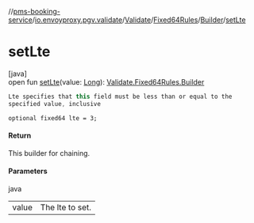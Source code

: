 //[pms-booking-service](../../../../../index.md)/[io.envoyproxy.pgv.validate](../../../index.md)/[Validate](../../index.md)/[Fixed64Rules](../index.md)/[Builder](index.md)/[setLte](set-lte.md)

# setLte

[java]\
open fun [setLte](set-lte.md)(value: [Long](https://kotlinlang.org/api/core/kotlin-stdlib/kotlin/-long/index.html)): [Validate.Fixed64Rules.Builder](index.md)

```kotlin
Lte specifies that this field must be less than or equal to the
specified value, inclusive

```
`optional fixed64 lte = 3;`

#### Return

This builder for chaining.

#### Parameters

java

| | |
|---|---|
| value | The lte to set. |